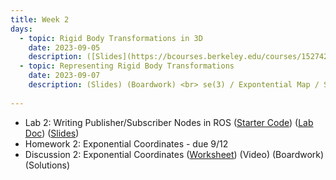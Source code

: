 ```yaml
---
title: Week 2
days:
  - topic: Rigid Body Transformations in 3D
    date: 2023-09-05
    description: ([Slides](https://bcourses.berkeley.edu/courses/1527423/files/86743019?module_item_id=16904585)) ([Boardwork](https://bcourses.berkeley.edu/courses/1527423/files/86748313?module_item_id=16904982)) <br> Quaternions / SE(3) / Twists <br> Reading - MLS 3.2
  - topic: Representing Rigid Body Transformations
    date: 2023-09-07
    description: (Slides) (Boardwork) <br> se(3) / Expontential Map / Screws <br> Reading - MLS 3.2
  
---
```


- Lab 2: Writing Publisher/Subscriber Nodes in ROS ([Starter Code](https://github.com/ucb-ee106/106a-fa23-labs-starter/tree/main/lab2)) ([Lab Doc](./assets/labs/lab2.pdf)) ([Slides](./assets/labs/lab2_slides.pdf))
- Homework 2: Exponential Coordinates - due 9/12
- Discussion 2: Exponential Coordinates ([Worksheet](./assets/disc/disc2_exp.pdf)) (Video) (Boardwork) (Solutions)

<a id="Week3"></a>
